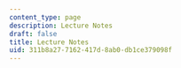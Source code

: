 ```yaml
---
content_type: page
description: Lecture Notes
draft: false
title: Lecture Notes
uid: 311b8a27-7162-417d-8ab0-db1ce379098f
---
```

